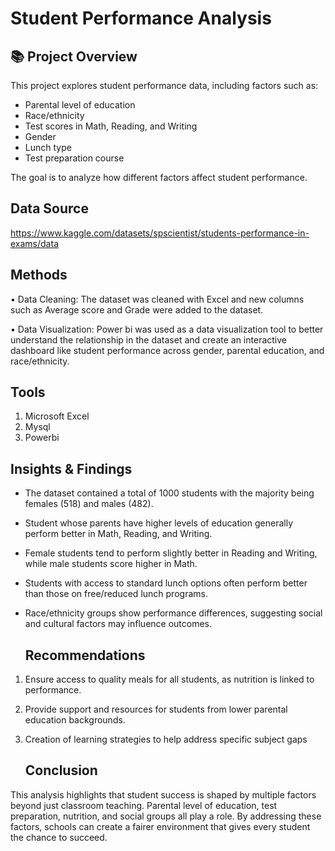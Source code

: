 # Student Performance Analysis

## 📚 Project Overview
This project explores student performance data, including factors such as:
- Parental level of education
- Race/ethnicity
- Test scores in Math, Reading, and Writing
- Gender
- Lunch type
- Test preparation course

The goal is to analyze how different factors affect student performance.


## Data Source
https://www.kaggle.com/datasets/spscientist/students-performance-in-exams/data

## Methods
• Data Cleaning: The dataset was cleaned with Excel and new columns such as  Average score and Grade were added to the dataset.

• Data Visualization: Power bi was used as a data visualization tool to better understand the relationship in the dataset and create an interactive dashboard like student performance across gender, parental education, and race/ethnicity.
  
## Tools
1. Microsoft Excel
2. Mysql
3. Powerbi

##  Insights & Findings
- The dataset contained a total of 1000 students with the majority being females (518) and males (482).
- Student  whose parents have higher levels of education generally perform better in Math, Reading, and Writing.  
- Female students tend to perform slightly better in Reading and Writing, while male students score higher in Math.  
- Students with access to standard lunch options often perform better than those on free/reduced lunch programs.  
- Race/ethnicity groups show performance differences, suggesting social and cultural factors may influence outcomes.

  ## Recommendations
 1. Ensure access to quality meals for all students, as nutrition is linked to performance.
 2. Provide support and resources for students from lower parental education backgrounds.
 3. Creation of  learning strategies to help address specific subject gaps

    ## Conclusion
This analysis highlights that student success is shaped by multiple factors beyond just classroom teaching. Parental level of  education, test preparation, nutrition, and social groups all play a role. By addressing these factors, schools can create a fairer environment that gives every student the chance to succeed.




